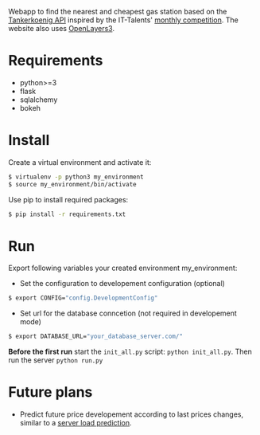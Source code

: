 Webapp to find the nearest and cheapest gas station based on the [Tankerkoenig API](https://creativecommons.tankerkoenig.de/) inspired by the IT-Talents' [monthly competition](https://www.it-talents.de/cms/aktionen/code-competition/code-competition-05-2016).
The website also uses [OpenLayers3](http://openlayers.org/en/latest/doc/quickstart.html).

# Requirements
* python>=3
* flask
* sqlalchemy
* bokeh


# Install
Create a virtual environment and activate it:
```bash
$ virtualenv -p python3 my_environment
$ source my_environment/bin/activate
```

Use pip to install required packages:
```bash
$ pip install -r requirements.txt
```


# Run
Export following variables your created environment my_environment:

* Set the configuration to developement configuration (optional)
```bash
$ export CONFIG="config.DevelopmentConfig"
```
* Set url for the database conncetion (not required in developement mode)
```bash
$ export DATABASE_URL="your_database_server.com/"
```

**Before the first run** start the ``init_all.py`` script: ``python init_all.py``.
 Then run the server ``python run.py``


# Future plans
* Predict future price developement according to last prices changes, similar to a [server load prediction](http://cs229.stanford.edu/proj2009/ChaidaroonKimSeo.pdf).
